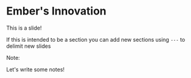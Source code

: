 # Ember's Innovation

This is a slide! 

If this is intended to be a section you can add new sections using `---` to delimit new slides

Note:

Let's write some notes!